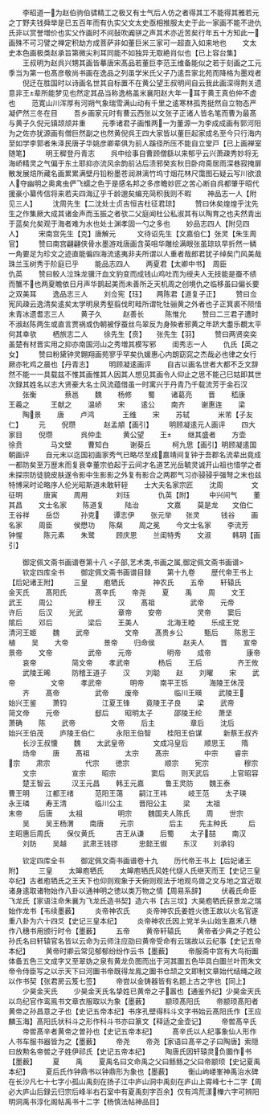 <!-- { "loadSidebar": true } -->
　　李昭道一为赵伯驹伯骕精工之极又有士气后人仿之者得其工不能得其雅若元之丁野夫钱舜举是已五百年而有仇实父文太史亟相推服太史于此一家画不能不逊仇氏非以赏誉増价也实父作画时不间鼔吹阗骈之声其术亦近苦矣行年五十方知此一画殊不可习譬之禅定积劫方成菩萨非如董巨米三家可一超直入如来地也
　　文太史本色画极类赵承旨第微尖利耳同能不如独异无取絶肖似也【已上容台集】
　　王叔明为赵呉兴甥其画皆摹唐宋髙品若董巨李范王维备能似之若于刻画之工元季当为第一也髙彦敬尚书画在逸品之列虽学米氏父子乃逺吾家北苑而降格为墨戏者
　　倪迂在胜国时以诗画名世其自标置不在黄公望王叔明间自云我此画深得荆关遗意非王辈所能梦见也然定其品当称逸格盖米襄阳赵大年一耳于黄王真伯仲不虚也
　　范寛山川浑厚有河朔气象瑞雪满山动有千里之逺寒林孤秀挺然自立物态严凝俨然三冬在目
　　吾乡画家元时有曹云西张以文张子正诸人皆名笔而曹为最髙与黄子久倪元镇颉颃并重
　　元季诸君子画惟两一为董源一为李成成画有郭河阳为之佐亦犹源画有僧巨然副之也然黄倪呉王四大家皆以董巨起家成名至今只行海内至如学李郭者朱泽民唐子华姚彦卿辈俱为前人蹊径所压不能自立堂戸【已上画禅室随笔】
　　明王穉登丹青志
　　呉中绘事自曹顾僧繇以来郁乎云兴萧疎秀妙将无海峤精灵之气偏于东土耶抑亦流风余韵前沾后渍邪癸亥秋日卧疴斋居雨深巷寂掩扉散发展焙所藏名画累累满壁丹铅粉墨苍润淋漓竹坞寸烟花林尺霭图石疑云写川欲浪人夺幽明之奥禽虫俨飞蠕之色于是感名邦之多彦瞻妙匠之苦心断自呉都肇乎昭代援豪小纂传信将来若夫四海辽乎千龄邈矣编充简积我则不暇
　　神品志一人【附见三人】
　　沈周先生【二沈处士贞吉恒吉杜征君琼】
　　赞曰休矣煌煌乎沈先生之作集厥大成其诸金声而玉振之者欤二父庭闻杜公私淑其有以陶育之也夫然青出于蓝矣允矣观于海者难为水也处士渊孝固一勺之多也
　　妙品志四人【附见四人】
　　宋南宫先生【克】唐解元　　　文待诏先生【文嘉伯仁】张灵【朱生周官】
　　赞曰南宫翩翩侠骨水墨游戏唐画含英咀华雕绘满眼张虽琼玖早折然一鳞一角要足为珍文之迹直能徧四海流逺夷非夫所谓以人重者哉郎君犹子绰矣门风美哉珠兰玉树秀于阶庭已乎
　　能品志四人
　　两夏君【太卿中书】　周臣　　　　仇英
　　赞曰鲛人泣珠龙骥汗血文豹变而成钱山鸡吐而为绶夫人无技能是蚕不绩而蟹不也两夏瞻依日月声华鹊起美而未善所乏天机周之创境仇之临移虽曰偏长要之双美耳
　　逸品志三人
　　刘佥宪【珏】　　两陈君【道复子正】
　　赞曰佥宪风疎云逸清矣逺矣太学明泉秀壑翦伐町畦所谓牝牡骊黄之外者也子正箕裘不陨惜未青冰遗耆志三人
　　黄子久　　　赵善长　　　陈惟允
　　赞曰二三君子遭时不淑赵陈两生或直言贾祸或伪朝被俘蚕丝鸟翠反为身殃者邪黄之年跻大耋乐覩太平何其幸欤
　　栖旅志二人
　　徐先生【贲】　　张先生【羽】
　　赞曰两贤奕奕虽楚有材晋实用之抑亦南国河山之秀増其模写邪
　　闺秀志一人
　　仇氏【英之女】
　　赞曰粉黛钟灵翺翔画苑寥乎罕矣仇媛惠心内朗窈窕之杰哉必也律之女行厥亦牝鸡之晨也【丹青志】
　　明顾凝逺画评
　　自古以画名世者大都不乏文辞然不能一一具载兹不惟其画惟其人因其人想见其画令人仰止之思不能己巳姑即其世次録其姓名以志大贤豪大名士风流蕴借虽一时寓兴于丹青乃千载流芳于金石汉
　　张衡　　　　蔡邕
　　魏
　　杨修
　　蜀
　　诸葛亮
　　晋
　　嵇康　　　　王羲之　　　王献之
　　温峤
　　宋
　　逺公
　　南齐
　　谢惠连
　　梁
　　陶景
　　唐
　　卢鸿　　　　王维
　　宋
　　苏轼　　　　米芾【子友仁】
　　元
　　倪瓒　　　　赵孟頫【画引】
　　明顾凝逺元人画评
　　四大家目
　　倪瓒　　　　呉仲圭　　　黄公望
　　王
　　继其盛者
　　方壶　　　　徐贲　　　　马文壁
　　曹知白　　　谢葵丘　　　柯九思【画引】明顾凝逺国朝画评
　　自元末以迄国初画家秀气已略尽至成嘉靖间复钟于吾郡名流辈出竟成一都防矣至万歴末而复衰幸董宗伯起于云间才名道艺光岳毓灵诚开山祖也惜学之者未探宗防徒貌皮肤遂令影中生影影之外复有影合之两郡气习亦骎骎乎强弩之末也兹特博采时论略序人伦光昭斯道未敢轩轾
　　士大夫名家宗匠
　　沈周　　　　文征明　　　唐寅
　　周用　　　　刘珏　　　　仇英【附】
　　中兴间气
　　董其昌
　　文士名家
　　陈道复　　　陆治　　　　文嘉
　　莫是龙　　文伯仁　　王谷祥
　　岳岱　　　孙克　　谭志伊
　　张元举　　张灵　　　钱谷
　　画名家
　　周臣　　　侯懋功　　陈粲
　　周之冕
　　今文士名家
　　李流芳　　钟惺　　　陈元素
　　朱鹭　　　顾庆恩
　　兰闺特秀
　　文淑　　　韩玥【画引】




　　御定佩文斋书画谱卷第十八
<子部,艺术类,书画之属,御定佩文斋书画谱>
　　钦定四库全书
　　御定佩文斋书画谱目録
　　第十九卷
　　歴代帝王书上【后妃诸王附】
　　三皇
　　庖牺氏　　　　神农氏
　　五帝
　　轩辕氏　　　　金天氏
　　髙阳氏　　　　髙辛氏
　　帝尧
　　夏
　　禹
　　周
　　文王　　　　　武王
　　周公　　　　　穆王
　　汉
　　髙祖　　　　　武帝
　　元帝　　　　　许后
　　后汉
　　光武　　　　　章帝
　　安帝　　　　　灵帝
　　窦后　　　　　隂后
　　邓后　　　　　梁后
　　王美人　　　　北海王睦
　　乐成王党　　　清河王姬
　　魏
　　武帝　　　　　文帝
　　髙贵乡公　　　甄后
　　陈思王植
　　吴
　　大帝　　　　　景帝
　　归命侯　　　　赵夫人
　　晋
　　宣帝　　　　　景帝
　　文帝　　　　　武帝
　　元帝　　　　　明帝
　　成帝　　　　　康帝
　　哀帝　　　　　简文帝
　　孝武帝　　　　杨后
　　王后　　　　　齐王攸
　　武陵王晞　　　防稽王道子
　　汉
　　刘聪
　　赵
　　刘曜
　　宋
　　武帝　　　　　文帝
　　孝武帝　　　　明帝
　　南平王铄　　　海陵王休茂
　　齐
　　髙帝　　　　　武帝
　　废帝　　　　　临川王暎
　　武陵王　　　始兴王鉴
　　萧钧　　　　　江夏王锋
　　竟陵王子良
　　梁
　　武帝　　　　　简文帝
　　元帝　　　　　郄后
　　昭明太子　　　邵陵王纶
　　萧坚　　　　　萧确
　　陈
　　武帝　　　　　文帝
　　后主　　　　　章后
　　沈后　　　　　始兴王伯茂
　　庐陵王伯仁　　　永阳王伯智
　　桂阳王伯谋　　　新蔡王叔齐
　　长沙王叔懐
　　魏
　　太武皇帝　　　　文成冯皇后
　　顺思王
　　隋
　　炀帝
　　唐
　　髙祖　　　　　太宗
　　髙宗　　　　　中宗
　　睿宗　　　　　宗
　　肃宗　　　　　代宗
　　徳宗　　　　　顺宗
　　宪宗　　　　　穆宗
　　文宗　　　　　宣宗
　　昭宗　　　　　窦后
　　则天武后　　　上官昭容
　　楚王智云　　　汉王元昌
　　韩王元嘉　　　鲁王灵防
　　魏王泰　　　　曹王明
　　江都王绪　　　范阳王蔼
　　嗣江王祎　　　岐王范
　　太子瑛　　　　永王璘
　　寿王清　　　　临川公主
　　晋阳公主
　　梁
　　太祖　　　　　末帝
　　后唐
　　太祖　　　　　明宗
　　魏国夫人陈氏
　　周
　　世宗
　　吴
　　吴王杨渭
　　南唐
　　元宗　　　　　后主
　　先主种氏　　　后主昭惠后周氏
　　保仪黄氏　　　吉王从谦
　　后蜀
　　太子喆
　　南汉
　　刘防
　　吴越
　　武肃王钱镠　　　忠懿王俶
　　东汉
　　刘承钧

　　钦定四库全书
　　御定佩文斋书画谱卷十九
　　历代帝王书上【后妃诸王附】
　　三皇
　　太皞庖牺氏
　　太皞庖牺氏风姓代燧人氏继天而王【史记三皇夲纪】古者庖牺氏之王天下也仰则观象于天俯则观法于地观鸟兽之文与地之宜近取诸身逺取诸物始作八卦以通神明之徳以类万物之情【周易系辞】
　　伏羲氏命臣飞龙氏【家语注命朱襄为飞龙氏造书契】造六书【古三坟】大昊庖牺氏获景龙之瑞始作龙书【韦续墨薮】
　　炎帝神农氏
　　炎帝神农氏姜姓火徳王故以火名官遂重八卦为六十四爻【史记三皇本纪】
　　炎帝神农氏因上党羊头山始生嘉禾八穗作八穗书用颁行时令【墨薮】
　　五帝
　　黄帝轩辕氏
　　黄帝者少典之子姓公孙氏名曰轩辕官名皆以云命为云师注应劭曰黄帝受命有云瑞故以云纪事【史记五帝本纪】
　　黄帝时卿云常见郁郁纷纷作云书【墨薮】
　　帝服斋中宫有大鸟衔圗体备五色三文成字又至翠妫之泉有黄龙负图而出于河其圗五色毕具白圗兰叶而朱文帝令侍臣写之以示天下曰河圗书帝既得龙鳯之圗书仓颉之文即制文章始代结绳之政以作书契【张君房云笈七签】
　　帝尝以金铸器皆有名题上古之字也【同上】
　　少昊金天氏
　　少昊金天氏名挚姓已黄帝之子嚣也【通鉴外纪】少昊金天氏以鸟纪官作鸾鳯书文章衣服取以为象【墨薮】
　　颛顼髙阳氏
　　帝颛顼髙阳者黄帝之孙昌意之子也【史记五帝本纪】书序孔壁得科斗文字书始云髙阳氏作【王应麟玉海】髙阳氏状科斗之形作科斗书亦曰篆文【释适之金壶记】
　　帝喾髙辛氏
　　帝喾髙辛者黄帝之曽孙也【史记五帝本纪】
　　髙辛氏以人纪事象仙人形作人书车服书器皆为之【墨薮】
　　帝尧
　　帝尧【家语曰髙辛之子曰陶唐】索隠曰放勲名帝喾之子姓伊祁氏【史记五帝本纪】
　　陶唐氏因轩辕灵负圗作书【墨薮】
　　夏
　　禹
　　夏禹名曰文命禹之父曰鲧鲧之父曰帝颛顼【史记夏禹本纪】
　　夏后氏作钟鼎书以钟鼎形为象也【墨薮】
　　衡山岣嵝峯神禹治水碑在长沙凡七十七字小孤山禹刻在扬子江中庐山洞中禹刻在庐山上霄峰七十二字【周必大庐山后録云归宗后峰半右石室中有夏禹刻字百余】仅有鸿荒漾檋六字可辨阳明洞禹书淳化阁帖禹书十二字【杨慎法帖神品目】
